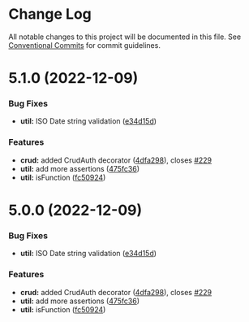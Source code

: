 # Change Log

All notable changes to this project will be documented in this file.
See [Conventional Commits](https://conventionalcommits.org) for commit guidelines.

# 5.1.0 (2022-12-09)


### Bug Fixes

* **util:** ISO Date string validation ([e34d15d](https://github.com/@qstyler/nestjsx-crud/commit/e34d15d64282dc492eedd4e228f4ec1a50683d94))


### Features

* **crud:** added CrudAuth decorator ([4dfa298](https://github.com/@qstyler/nestjsx-crud/commit/4dfa2987a7e0e78b13facd778ee72aa374ed156f)), closes [#229](https://github.com/@qstyler/nestjsx-crud/issues/229)
* **util:** add more assertions ([475fc36](https://github.com/@qstyler/nestjsx-crud/commit/475fc369431336656356f033dcc24b95a75859c0))
* **util:** isFunction ([fc50924](https://github.com/@qstyler/nestjsx-crud/commit/fc50924f11e42cb3446e5b70b27894b72de5198a))





# 5.0.0 (2022-12-09)


### Bug Fixes

* **util:** ISO Date string validation ([e34d15d](https://github.com/nestjsx/crud/commit/e34d15d64282dc492eedd4e228f4ec1a50683d94))


### Features

* **crud:** added CrudAuth decorator ([4dfa298](https://github.com/nestjsx/crud/commit/4dfa2987a7e0e78b13facd778ee72aa374ed156f)), closes [#229](https://github.com/nestjsx/crud/issues/229)
* **util:** add more assertions ([475fc36](https://github.com/nestjsx/crud/commit/475fc369431336656356f033dcc24b95a75859c0))
* **util:** isFunction ([fc50924](https://github.com/nestjsx/crud/commit/fc50924f11e42cb3446e5b70b27894b72de5198a))
